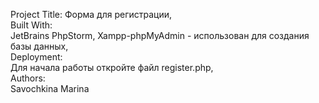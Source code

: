 
Project Title:
Форма для регистрации,   
Built With:    
JetBrains PhpStorm, 
Xampp-phpMyAdmin - использован для создания базы данных,       
Deployment:  
Для начала работы откройте файл register.php,  
Authors:   
Savochkina Marina
